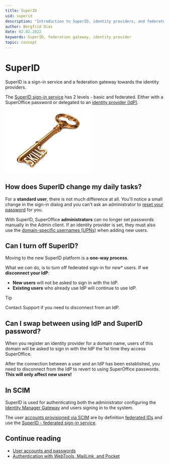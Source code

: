 ```yaml
---
title: SuperID
uid: superid
description: "Introduction to SuperID, identity providers, and federated sign-in."
author: Bergfrid Dias
date: 02.02.2022
keywords: SuperID, federation gateway, identity provider
topic: concept
---
```


# SuperID

SuperID is a sign-in service and a federation gateway towards the identity providers.

The [SuperID sign-in service][1] has 2 levels - basic and federated. Either with a SuperOffice password or delegated to an [identity provider (IdP)][2].

![Golden key -screenshot][img1]

## How does SuperID change my daily tasks?

For a **standard user**, there is not much difference at all. You'll notice a small change in the sign-in dialog and you can't ask an administrator to [reset your password][3] for you.

With SuperID, SuperOffice **administrators** can no longer set passwords manually in the Admin client. If an identity provider is set, they must also use the [domain-specific usernames (UPNs)][2] when adding new users.

## Can I turn off SuperID?

Moving to the new SuperID platform is a **one-way process**.

What we *can* do, is to turn off federated sign-in for *new** users. If we **disconnect your IdP**:

* **New users** will not be asked to sign in with the IdP.
* **Existing users** who already use IdP will continue to use IdP.

> [!TIP]
> Contact Support if you need to disconnect from an IdP.

## Can I swap between using IdP and SuperID password?

When you register an identity provider for a domain name, users of this domain will be asked to sign in with the IdP the 1st time they access SuperOffice.

After the connection between a user and an IdP has been established, you need to disconnect from the IdP to revert to using SuperOffice passwords. **This will only affect new users!**

## In SCIM

SuperID is used for authenticating both the administrator configuring the [Identity Manager Gateway][4] and users signing in to the system.

The user [accounts provisioned via SCIM][5] are by definition [federated IDs][2] and use the [SuperID - federated sign-in service][1].

## Continue reading

* [User accounts and passwords][6]
* [Authentication with WebTools, MailLink, and Pocket][8]

<!-- Referenced links -->
[1]: sign-in-services.md
[2]: ../federated-id-and-identity-providers.md
[3]: ../user/reset-password.md
[4]: ../scim/identity-management-gw.md
[5]: ../scim/user-provisioning.md
[6]: user-accounts-and-passwords.md
[8]: superid-webtools-maillink-pocket.md

<!-- Referenced images -->
[img1]: media/imagenstf.png
